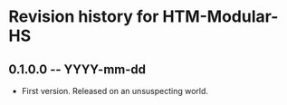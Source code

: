 # Revision history for HTM-Modular-HS

## 0.1.0.0  -- YYYY-mm-dd

* First version. Released on an unsuspecting world.
